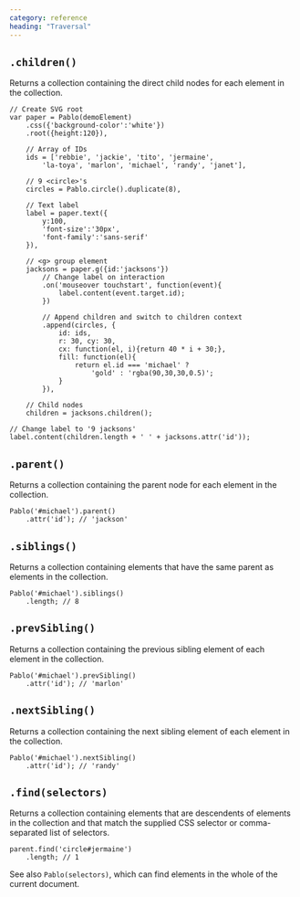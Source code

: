 ```yaml
---
category: reference
heading: "Traversal"
---
```



`.children()`
-------------

Returns a collection containing the direct child nodes for each element in the collection.

	// Create SVG root
	var paper = Pablo(demoElement)
		.css({'background-color':'white'})
		.root({height:120}),

		// Array of IDs
		ids = ['rebbie', 'jackie', 'tito', 'jermaine',
			'la-toya', 'marlon', 'michael', 'randy', 'janet'],

		// 9 <circle>'s
		circles = Pablo.circle().duplicate(8),

		// Text label
	  	label = paper.text({
	    	y:100,
			'font-size':'30px',
			'font-family':'sans-serif'
		}),

		// <g> group element
		jacksons = paper.g({id:'jacksons'})
			// Change label on interaction
			.on('mouseover touchstart', function(event){
				label.content(event.target.id);
			})

			// Append children and switch to children context
			.append(circles, {
			    id: ids,
			    r: 30, cy: 30,
				cx: function(el, i){return 40 * i + 30;},
				fill: function(el){
				    return el.id === 'michael' ?
					    'gold' : 'rgba(90,30,30,0.5)';
				}
			}),

		// Child nodes
		children = jacksons.children();

	// Change label to '9 jacksons'
	label.content(children.length + ' ' + jacksons.attr('id'));

	
`.parent()`
-----------

Returns a collection containing the parent node for each element in the collection.

	Pablo('#michael').parent()
		.attr('id'); // 'jackson'

	
`.siblings()`
-------------

Returns a collection containing elements that have the same parent as elements in the collection.

	Pablo('#michael').siblings()
		.length; // 8

	
`.prevSibling()`
----------------

Returns a collection containing the previous sibling element of each element in the collection.

	Pablo('#michael').prevSibling()
		.attr('id'); // 'marlon'

	
`.nextSibling()`
----------------

Returns a collection containing the next sibling element of each element in the collection.

	Pablo('#michael').nextSibling()
		.attr('id'); // 'randy'

	
`.find(selectors)`
------------------

Returns a collection containing elements that are descendents of elements in the collection and that match the supplied CSS selector or comma-separated list of selectors.

	parent.find('circle#jermaine')
		.length; // 1

See also `Pablo(selectors)`, which can find elements in the whole of the current document.